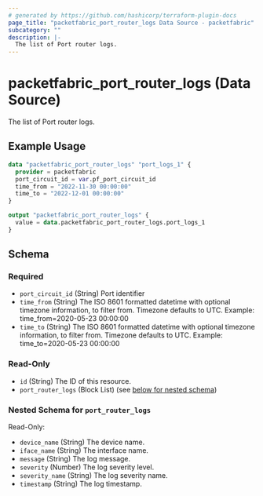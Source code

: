 ```yaml
---
# generated by https://github.com/hashicorp/terraform-plugin-docs
page_title: "packetfabric_port_router_logs Data Source - packetfabric"
subcategory: ""
description: |-
  The list of Port router logs.
---
```


# packetfabric_port_router_logs (Data Source)

The list of Port router logs.

## Example Usage

```terraform
data "packetfabric_port_router_logs" "port_logs_1" {
  provider = packetfabric
  port_circuit_id = var.pf_port_circuit_id
  time_from = "2022-11-30 00:00:00"
  time_to = "2022-12-01 00:00:00"
}

output "packetfabric_port_router_logs" {
  value = data.packetfabric_port_router_logs.port_logs_1
}
```

<!-- schema generated by tfplugindocs -->
## Schema

### Required

- `port_circuit_id` (String) Port identifier
- `time_from` (String) The ISO 8601 formatted datetime with optional timezone information, to filter from. Timezone defaults to UTC. Example: time_from=2020-05-23 00:00:00
- `time_to` (String) The ISO 8601 formatted datetime with optional timezone information, to filter from. Timezone defaults to UTC. Example: time_to=2020-05-23 00:00:00

### Read-Only

- `id` (String) The ID of this resource.
- `port_router_logs` (Block List) (see [below for nested schema](#nestedblock--port_router_logs))

<a id="nestedblock--port_router_logs"></a>
### Nested Schema for `port_router_logs`

Read-Only:

- `device_name` (String) The device name.
- `iface_name` (String) The interface name.
- `message` (String) The log message.
- `severity` (Number) The log severity level.
- `severity_name` (String) The log severity name.
- `timestamp` (String) The log timestamp.




